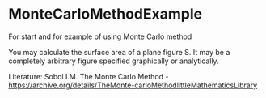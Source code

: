 # MonteCarloMethodExample
For start and for example of using Monte Carlo method

You may calculate the surface area of a plane figure S.
It may be a completely arbitrary figure specified graphically or analytically.

Literature: Sobol I.M. The Monte Carlo Method - https://archive.org/details/TheMonte-carloMethodlittleMathematicsLibrary
